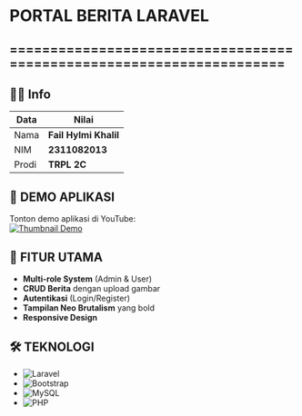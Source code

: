 # PORTAL BERITA LARAVEL

## =====================================================================

## 🧑‍💻 Info

| Data  | Nilai                 |
| ----- | --------------------- |
| Nama  | **Fail Hylmi Khalil** |
| NIM   | **2311082013**        |
| Prodi | **TRPL 2C**           |

## 🎥 DEMO APLIKASI

Tonton demo aplikasi di YouTube:  
[![Thumbnail Demo](https://img.shields.io/badge/YouTube-Demo-red?style=for-the-badge&logo=youtube)](https://youtu.be/qEPim6Xm868)

## 🚀 FITUR UTAMA

-   **Multi-role System** (Admin & User)
-   **CRUD Berita** dengan upload gambar
-   **Autentikasi** (Login/Register)
-   **Tampilan Neo Brutalism** yang bold
-   **Responsive Design**

## 🛠 TEKNOLOGI

-   ![Laravel](https://img.shields.io/badge/Laravel-FF2D20?style=for-the-badge&logo=laravel&logoColor=white)
-   ![Bootstrap](https://img.shields.io/badge/Bootstrap-7952B3?style=for-the-badge&logo=bootstrap&logoColor=white)
-   ![MySQL](https://img.shields.io/badge/MySQL-4479A1?style=for-the-badge&logo=mysql&logoColor=white)
-   ![PHP](https://img.shields.io/badge/PHP-777BB4?style=for-the-badge&logo=php&logoColor=white)
